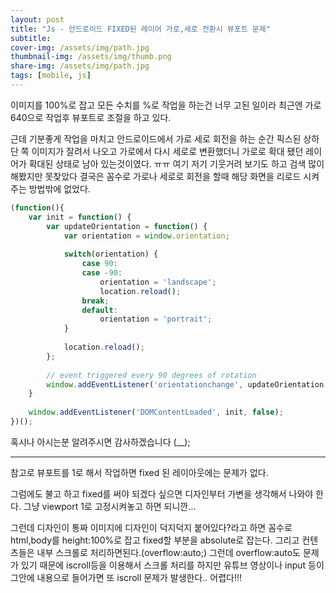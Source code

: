 ```yaml
---
layout: post
title: "Js - 안드로이드 FIXED된 레이어 가로,세로 전환시 뷰포트 문제"
subtitle: 
cover-img: /assets/img/path.jpg
thumbnail-img: /assets/img/thumb.png
share-img: /assets/img/path.jpg
tags: [mobile, js]
---
```

이미지를 100%로 잡고 모든 수치를 %로 작업을 하는건 너무 고된 일이라 최근엔 가로 640으로 작업후 뷰포트로 조절을 하고 있다.

근데 기분좋게 작업을 마치고 안드로이드에서 가로 세로 회전을 하는 순간 픽스된 상하단 쪽 이미지가 잘려서 나오고 가로에서 다시 세로로 변환했더니 가로로 확대 됐던 레이어가 확대된 상태로 남아 있는것이였다. ㅠㅠ 여기 저기 기웃거려 보기도 하고 검색 많이 해봤지만 못찾았다 결국은 꼼수로 가로나 세로로 회전을 할때 해당 화면을 리로드 시켜주는 방법밖에 없었다.
<!--more-->

```js
(function(){  
    var init = function() {  
        var updateOrientation = function() {  
            var orientation = window.orientation;  
              
            switch(orientation) {  
                case 90:
                case -90:  
                    orientation = 'landscape';  
                    location.reload();
                break;  
                default:  
                    orientation = 'portrait';  
            }  
              
            location.reload();
        };  
        
        // event triggered every 90 degrees of rotation  
        window.addEventListener('orientationchange', updateOrientation, false);
    }  
    
    window.addEventListener('DOMContentLoaded', init, false);
})();
```

혹시나 아시는분 알려주시면 감사하겠습니다 (__);
***
참고로 뷰포트를 1로 해서 작업하면 fixed 된 레이아웃에는 문제가 없다.

그럼에도 불고 하고 fixed를 써야 되겠다 싶으면 디자인부터 가변을 생각해서 나와야 한다. 그냥 viewport 1로 고정시켜놓고 하면 되니깐…

그런데 디자인이 통짜 이미지에 디자인이 덕지덕지 붙어있다?라고 하면 꼼수로 html,body를 height:100%로 잡고 fixed할 부분을 absolute로 잡는다. 그리고 컨텐츠들은 내부 스크롤로 처리하면된다.(overflow:auto;) 그런데 overflow:auto도 문제가 있기 때문에 iscroll등을 이용해서 스크롤 처리를 하지만 유튜브 영상이나 input 등이 그안에 내용으로 들어가면 또 iscroll 문제가 발생한다.. 어렵다!!!
